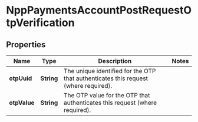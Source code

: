 

# NppPaymentsAccountPostRequestOtpVerification

## Properties

Name | Type | Description | Notes
------------ | ------------- | ------------- | -------------
**otpUuid** | **String** | The unique identified for the OTP that authenticates this request (where required). | 
**otpValue** | **String** | The OTP value for the OTP that authenticates this request (where required). | 




